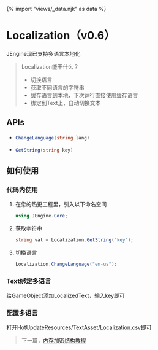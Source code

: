 {% import "views/_data.njk" as data %}

# Localization（v0.6）

JEngine现已支持多语言本地化

> Localization能干什么？
>
> - 切换语言
> - 获取不同语言的字符串
> - 缓存语言到本地，下次运行直接使用缓存语言
> - 绑定到Text上，自动切换文本


## APIs


- ```c#
  ChangeLanguage(string lang)
  ```


- ```c#
  GetString(string key)
  ```


## 如何使用

### 代码内使用

1. 在您的热更工程里，引入以下命名空间

   ```c#
   using JEngine.Core;
   ```

2. 获取字符串

   ```c#
   string val = Localization.GetString("key");
   ```

3. 切换语言

   ```c#
   Localization.ChangeLanguage("en-us");
   ```

### Text绑定多语言

   给GameObject添加LocalizedText，输入key即可

### 配置多语言

   打开HotUpdateResources/TextAsset/Localization.csv即可

> 下一篇，[内存加密结构教程](crypto-struct-v0-6.html)
